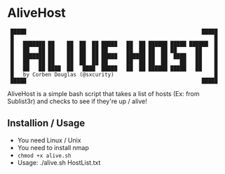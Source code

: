 # AliveHost
```
 █████                                                        █████
 █                                                                █
 █   ███████ ██    ██  ██  ██ █████   ██  ██ ██████ █████ ██████  █      
 █   ██   ██ ██    ██  ██  ██ ██      ██  ██ ██  ██ ██      ██	  █     
 █   ███████ ██    ██  ██  ██ █████   ██████ ██  ██  ████   ██	  █      
 █   ██   ██ ██    ██  ██  ██ ██      ██  ██ ██  ██    ██   ██	  █      
 █   ██   ██ ████  ██   ████  █████   ██  ██ ██████ █████   ██	  █
 █   by Corben Douglas (@sxcurity)                                █
 █████                                                        █████
 ```
AliveHost is a simple bash script that takes a list of hosts (Ex: from Sublist3r) and checks to see if they're up / alive!

## Installion / Usage
* You need Linux / Unix
* You need to install nmap 
*  `chmod +x alive.sh`
* Usage: ./alive.sh HostList.txt

